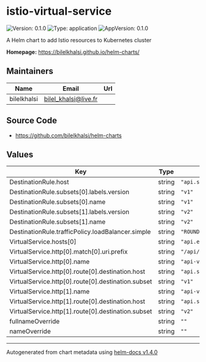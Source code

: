 # istio-virtual-service

![Version: 0.1.0](https://img.shields.io/badge/Version-0.1.0-informational?style=flat-square) ![Type: application](https://img.shields.io/badge/Type-application-informational?style=flat-square) ![AppVersion: 0.1.0](https://img.shields.io/badge/AppVersion-0.1.0-informational?style=flat-square)

A Helm chart to add Istio resources to Kubernetes cluster

**Homepage:** <https://bilelkhalsi.github.io/helm-charts/>

## Maintainers

| Name | Email | Url |
| ---- | ------ | --- |
| bilelkhalsi | bilel_khalsi@live.fr |  |

## Source Code

* <https://github.com/bilelkhalsi/helm-charts>

## Values

| Key | Type | Default | Description |
|-----|------|---------|-------------|
| DestinationRule.host | string | `"api.svc.defaul.local"` |  |
| DestinationRule.subsets[0].labels.version | string | `"v1"` |  |
| DestinationRule.subsets[0].name | string | `"v1"` |  |
| DestinationRule.subsets[1].labels.version | string | `"v2"` |  |
| DestinationRule.subsets[1].name | string | `"v2"` |  |
| DestinationRule.trafficPolicy.loadBalancer.simple | string | `"ROUND_ROBIN"` |  |
| VirtualService.hosts[0] | string | `"api.exemple.com"` |  |
| VirtualService.http[0].match[0].uri.prefix | string | `"/api/v1"` |  |
| VirtualService.http[0].name | string | `"api-v1"` |  |
| VirtualService.http[0].route[0].destination.host | string | `"api.svc.defaul.local"` |  |
| VirtualService.http[0].route[0].destination.subset | string | `"v1"` |  |
| VirtualService.http[1].name | string | `"api-v2"` |  |
| VirtualService.http[1].route[0].destination.host | string | `"api.svc.defaul.local"` |  |
| VirtualService.http[1].route[0].destination.subset | string | `"v2"` |  |
| fullnameOverride | string | `""` |  |
| nameOverride | string | `""` |  |

----------------------------------------------
Autogenerated from chart metadata using [helm-docs v1.4.0](https://github.com/norwoodj/helm-docs/releases/v1.4.0)

